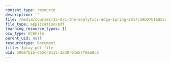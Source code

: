 ```yaml
---
content_type: resource
description: ''
file: /media/courses/15-071-the-analytics-edge-spring-2017/59b07b1bd55c8135263004e57f8ea8ca_zasCvIWLyRA.pdf
file_type: application/pdf
learning_resource_types: []
ocw_type: OCWFile
parent_uid: null
resourcetype: Document
title: 3play pdf file
uid: 59b07b1b-d55c-8135-2630-04e57f8ea8ca
---
```

